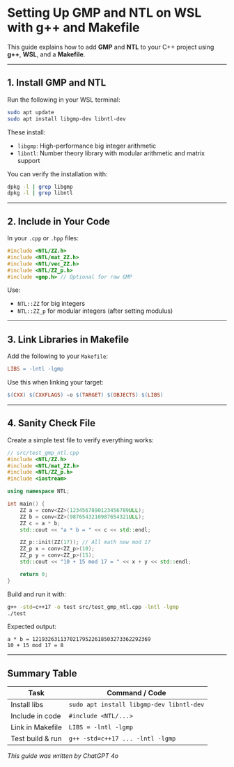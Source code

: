 # Setting Up GMP and NTL on WSL with g++ and Makefile

This guide explains how to add **GMP** and **NTL** to your C++ project using **g++**, **WSL**, and a **Makefile**.

---

## 1. Install GMP and NTL

Run the following in your WSL terminal:

```bash
sudo apt update
sudo apt install libgmp-dev libntl-dev
```

These install:
- `libgmp`: High-performance big integer arithmetic
- `libntl`: Number theory library with modular arithmetic and matrix support

You can verify the installation with:
```bash
dpkg -l | grep libgmp
dpkg -l | grep libntl
```

---

## 2. Include in Your Code

In your `.cpp` or `.hpp` files:

```cpp
#include <NTL/ZZ.h>
#include <NTL/mat_ZZ.h>
#include <NTL/vec_ZZ.h>
#include <NTL/ZZ_p.h>
#include <gmp.h> // Optional for raw GMP
```

Use:
- `NTL::ZZ` for big integers
- `NTL::ZZ_p` for modular integers (after setting modulus)

---

## 3. Link Libraries in Makefile

Add the following to your `Makefile`:

```makefile
LIBS = -lntl -lgmp
```

Use this when linking your target:

```makefile
$(CXX) $(CXXFLAGS) -o $(TARGET) $(OBJECTS) $(LIBS)
```

---

## 4. Sanity Check File

Create a simple test file to verify everything works:

```cpp
// src/test_gmp_ntl.cpp
#include <NTL/ZZ.h>
#include <NTL/mat_ZZ.h>
#include <NTL/ZZ_p.h>
#include <iostream>

using namespace NTL;

int main() {
    ZZ a = conv<ZZ>(1234567890123456789ULL);
    ZZ b = conv<ZZ>(9876543210987654321ULL);
    ZZ c = a * b;
    std::cout << "a * b = " << c << std::endl;

    ZZ_p::init(ZZ(17)); // All math now mod 17
    ZZ_p x = conv<ZZ_p>(10);
    ZZ_p y = conv<ZZ_p>(15);
    std::cout << "10 + 15 mod 17 = " << x + y << std::endl;

    return 0;
}
```

Build and run it with:

```bash
g++ -std=c++17 -o test src/test_gmp_ntl.cpp -lntl -lgmp
./test
```

Expected output:
```
a * b = 12193263113702179522618503273362292369
10 + 15 mod 17 = 8
```

---

## Summary Table

| Task                     | Command / Code                           |
|--------------------------|-------------------------------------------|
| Install libs             | `sudo apt install libgmp-dev libntl-dev` |
| Include in code          | `#include <NTL/...>`                      |
| Link in Makefile         | `LIBS = -lntl -lgmp`                      |
| Test build & run         | `g++ -std=c++17 ... -lntl -lgmp`          |

*This guide was written by ChatGPT 4o*
